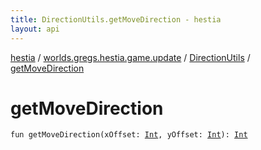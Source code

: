 ```yaml
---
title: DirectionUtils.getMoveDirection - hestia
layout: api
---
```


<div class='api-docs-breadcrumbs'><a href="../../index.html">hestia</a> / <a href="../index.html">worlds.gregs.hestia.game.update</a> / <a href="index.html">DirectionUtils</a> / <a href="./get-move-direction.html">getMoveDirection</a></div>

# getMoveDirection

<div class="signature"><code><span class="keyword">fun </span><span class="identifier">getMoveDirection</span><span class="symbol">(</span><span class="parameterName" id="worlds.gregs.hestia.game.update.DirectionUtils.Companion$getMoveDirection(kotlin.Int, kotlin.Int)/xOffset">xOffset</span><span class="symbol">:</span>&nbsp;<a href="https://kotlinlang.org/api/latest/jvm/stdlib/kotlin/-int/index.html"><span class="identifier">Int</span></a><span class="symbol">, </span><span class="parameterName" id="worlds.gregs.hestia.game.update.DirectionUtils.Companion$getMoveDirection(kotlin.Int, kotlin.Int)/yOffset">yOffset</span><span class="symbol">:</span>&nbsp;<a href="https://kotlinlang.org/api/latest/jvm/stdlib/kotlin/-int/index.html"><span class="identifier">Int</span></a><span class="symbol">)</span><span class="symbol">: </span><a href="https://kotlinlang.org/api/latest/jvm/stdlib/kotlin/-int/index.html"><span class="identifier">Int</span></a></code></div>
